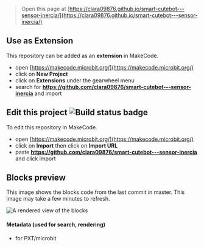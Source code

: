 
> Open this page at [https://clara09876.github.io/smart-cutebot---sensor-inercia/](https://clara09876.github.io/smart-cutebot---sensor-inercia/)

## Use as Extension

This repository can be added as an **extension** in MakeCode.

* open [https://makecode.microbit.org/](https://makecode.microbit.org/)
* click on **New Project**
* click on **Extensions** under the gearwheel menu
* search for **https://github.com/clara09876/smart-cutebot---sensor-inercia** and import

## Edit this project ![Build status badge](https://github.com/clara09876/smart-cutebot---sensor-inercia/workflows/MakeCode/badge.svg)

To edit this repository in MakeCode.

* open [https://makecode.microbit.org/](https://makecode.microbit.org/)
* click on **Import** then click on **Import URL**
* paste **https://github.com/clara09876/smart-cutebot---sensor-inercia** and click import

## Blocks preview

This image shows the blocks code from the last commit in master.
This image may take a few minutes to refresh.

![A rendered view of the blocks](https://github.com/clara09876/smart-cutebot---sensor-inercia/raw/master/.github/makecode/blocks.png)

#### Metadata (used for search, rendering)

* for PXT/microbit
<script src="https://makecode.com/gh-pages-embed.js"></script><script>makeCodeRender("{{ site.makecode.home_url }}", "{{ site.github.owner_name }}/{{ site.github.repository_name }}");</script>
